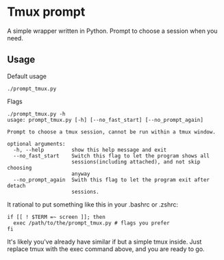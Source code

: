 # Tmux prompt

A simple wrapper written in Python. Prompt to choose a session when you need.

## Usage

Default usage
```
./prompt_tmux.py
```

Flags
```
./prompt_tmux.py -h
usage: prompt_tmux.py [-h] [--no_fast_start] [--no_prompt_again]

Prompt to choose a tmux session, cannot be run within a tmux window.

optional arguments:
  -h, --help         show this help message and exit
  --no_fast_start    Switch this flag to let the program shows all
                     sessions(including attached), and not skip choosing
                     anyway
  --no_prompt_again  Swith this flag to let the program exit after detach
                     sessions.
```

It rational to put something like this in your .bashrc or .zshrc:

```shell
if [[ ! $TERM =~ screen ]]; then
  exec /path/to/the/prompt_tmux.py # flags you prefer
fi
```

It's likely you've already have similar if but a simple tmux inside. Just
replace tmux with the exec command above, and you are ready to go.
